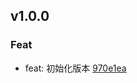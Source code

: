 ## v1.0.0

### Feat
- feat: 初始化版本 [970e1ea](https://github.com/x-drive/version/commit/970e1eae1175a4ba65863a3d4ff1a9672635077c)

